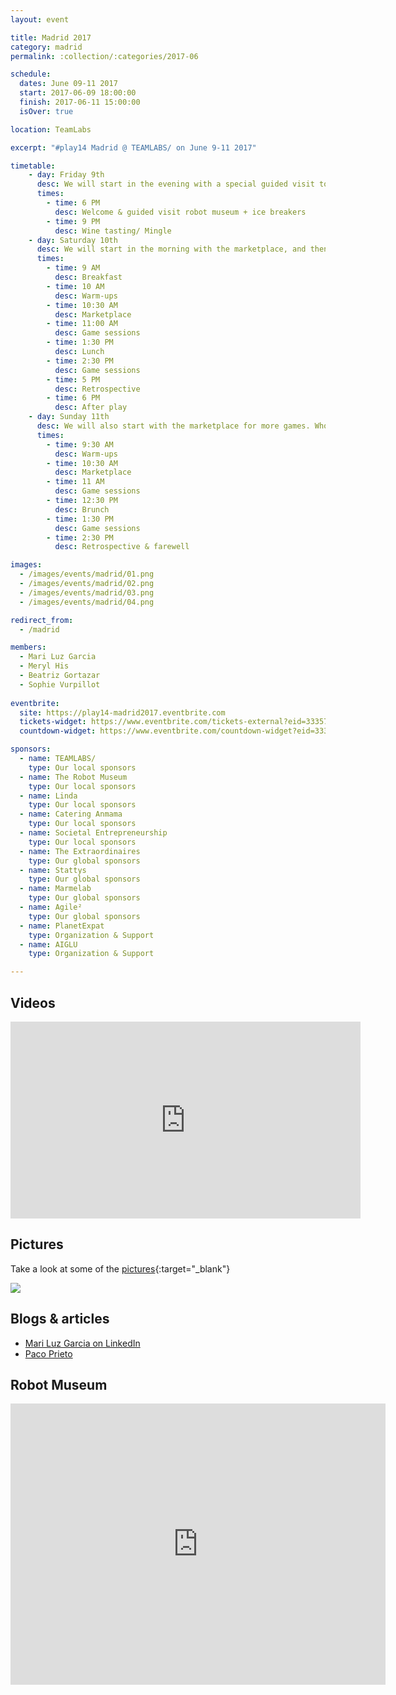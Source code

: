 ```yaml
---
layout: event

title: Madrid 2017
category: madrid
permalink: :collection/:categories/2017-06

schedule:
  dates: June 09-11 2017
  start: 2017-06-09 18:00:00
  finish: 2017-06-11 15:00:00
  isOver: true

location: TeamLabs

excerpt: "#play14 Madrid @ TEAMLABS/ on June 9-11 2017"

timetable:
    - day: Friday 9th
      desc: We will start in the evening with a special guided visit to the robot museum. We will learn to know each other and share a nice wine tasting all together.
      times:
        - time: 6 PM
          desc: Welcome & guided visit robot museum + ice breakers
        - time: 9 PM
          desc: Wine tasting/ Mingle
    - day: Saturday 10th
      desc: We will start in the morning with the marketplace, and then we will play games all day long.
      times:
        - time: 9 AM
          desc: Breakfast
        - time: 10 AM
          desc: Warm-ups
        - time: 10:30 AM
          desc: Marketplace
        - time: 11:00 AM
          desc: Game sessions
        - time: 1:30 PM
          desc: Lunch
        - time: 2:30 PM
          desc: Game sessions
        - time: 5 PM
          desc: Retrospective
        - time: 6 PM
          desc: After play
    - day: Sunday 11th
      desc: We will also start with the marketplace for more games. Whoever needs to catch a plane can leave earlier.
      times:
        - time: 9:30 AM
          desc: Warm-ups
        - time: 10:30 AM
          desc: Marketplace
        - time: 11 AM
          desc: Game sessions
        - time: 12:30 PM
          desc: Brunch
        - time: 1:30 PM
          desc: Game sessions
        - time: 2:30 PM
          desc: Retrospective & farewell

images:
  - /images/events/madrid/01.png
  - /images/events/madrid/02.png
  - /images/events/madrid/03.png
  - /images/events/madrid/04.png

redirect_from:
  - /madrid

members:
  - Mari Luz Garcia
  - Meryl His
  - Beatriz Gortazar
  - Sophie Vurpillot
  
eventbrite: 
  site: https://play14-madrid2017.eventbrite.com
  tickets-widget: https://www.eventbrite.com/tickets-external?eid=33357175209&ref=etckt
  countdown-widget: https://www.eventbrite.com/countdown-widget?eid=33357175209

sponsors:
  - name: TEAMLABS/
    type: Our local sponsors
  - name: The Robot Museum
    type: Our local sponsors
  - name: Linda
    type: Our local sponsors
  - name: Catering Anmama
    type: Our local sponsors
  - name: Societal Entrepreneurship
    type: Our local sponsors
  - name: The Extraordinaires
    type: Our global sponsors
  - name: Stattys
    type: Our global sponsors
  - name: Marmelab
    type: Our global sponsors
  - name: Agile²
    type: Our global sponsors
  - name: PlanetExpat
    type: Organization & Support
  - name: AIGLU
    type: Organization & Support

---
```



## Videos

<iframe width="560" height="315" src="https://www.youtube.com/embed/videoseries?list=PL6VQoC829PV0ea3b-v14ysEYhtxU__uoE" frameborder="0" allowfullscreen></iframe>
  
<div class='two spacing'></div>

## Pictures
Take a look at some of the [pictures](https://goo.gl/photos/q984XWGwe2aqtWRcA){:target="_blank"}

<a href='https://goo.gl/photos/q984XWGwe2aqtWRcA' target="_blank">
  <img src='https://lh3.googleusercontent.com/XPpyhDgC6mDlHEEHuH0JQtbIbWzzl6y0VNqO3o7Lju5TdDDAFs1Wb0eTc6gBvMtgTTnOBkX6ckbB1v1rmGtYnluVV_oCc0jC3C0bl8FwfzKT1ofETI5yQ-DAyd1EyX1nky5zi8BoXwAWJp3w5srsvkETXFRZUtoaKG52xxXcwoOQKXQ12nyYuGj2tyhB0qGf3jMuN6t6aidP3ZNivAHy8rdwEni_uga-gLNzLQHATfAK6FPSGQSvSkldJ5pQmy0AWBaiDGnrtpEmgXXIN-Gn6odUpGcmQQpRarEYlAodP1CL51HJ4HaAEiW-Qj8zE7Fr0aPWW4y6QCJjiEuwR3PZ0yOj1Es_dob9r37nhG300x2LgXDzM5ZfNHZf37tz-VpeX2PDQPv6g6EEmibqRgv7YqQVSvOMRJcQKg2tl9bsgMSPhxYHtAiqAcY-1LqkD2l6fuWMaITJPq5lgfDYNFglUwjWTeo3D4xblZB45xcgYKoV5KCAyXMrxkrp2KzGqmxLaEDvzsUYZw8ub_cY7rwyf1ha79EyoRMeejRblOd6Jr_s6GmuF6BZ_vtmW8Hvc66cPQhSD1cDKH0ugTraW8UgayMq33Cg9Aad9virQlwIjSfl8lc8Vvtul0fgYsdwN0SVX4dInEChuxcGeWQi30CwOsWQ8fiiW3MjeMxEU3iehQ=w1878-h1056-no' />
</a>


## Blogs & articles

* [Mari Luz Garcia on LinkedIn](https://www.linkedin.com/pulse/power-playfulness-play14-madrid-mari-luz-garcia)
* [Paco Prieto](http://www.pacoprieto.com/play14-juegos-serios-y-generosidad-en-el-aprendizaje-de-adultos.html)

<div class='two spacing'></div>


## Robot Museum 


<iframe src="https://www.google.com/maps/embed?pb=!1m14!1m8!1m3!1d12148.256852897855!2d-3.706869!3d40.429577!3m2!1i1024!2i768!4f13.1!3m3!1m2!1s0x0%3A0x2073b418f1d5c5b9!2sThe+Robot+Museum!5e0!3m2!1sen!2slu!4v1491586356656" width="600" height="450" frameborder="0" style="border:0" allowfullscreen></iframe>

<div class='two spacing'></div>

